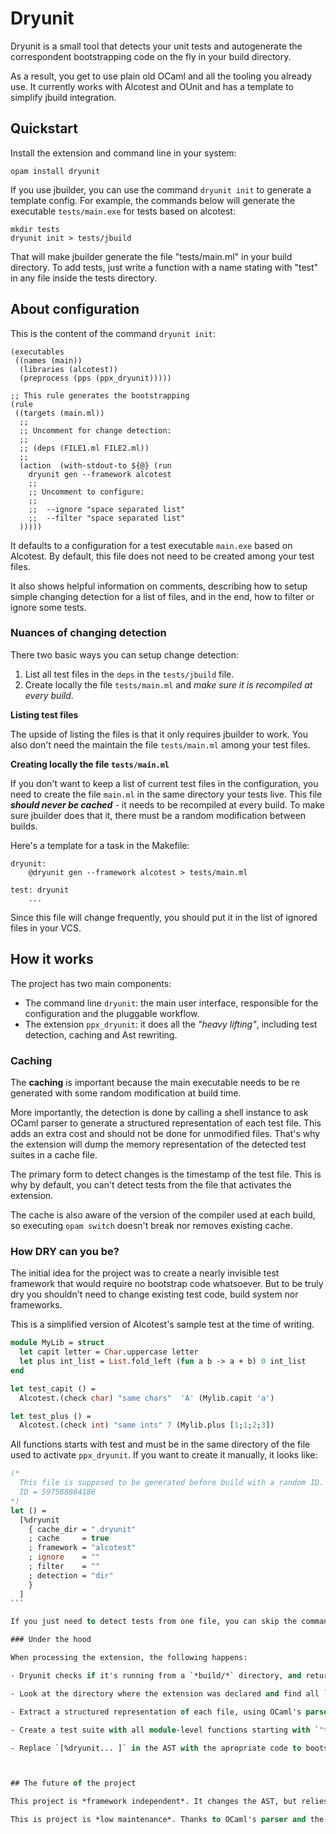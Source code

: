 # Dryunit

Dryunit is a small tool that detects your unit tests and autogenerate the correspondent bootstrapping code on the fly in your build directory.

As a result, you get to use plain old OCaml and all the tooling you already use. It currently works with Alcotest and OUnit and has a template to simplify jbuild integration.

## Quickstart

Install the extension and command line in your system:

```
opam install dryunit
```

If you use jbuilder, you can use the command  `dryunit init` to generate a template config. For example, the commands below will generate the executable `tests/main.exe` for tests based on alcotest:

```
mkdir tests
dryunit init > tests/jbuild
```

That will make jbuilder generate the file "tests/main.ml" in your build directory. To add tests, just write a function with a name stating with "test" in any file inside the tests directory.



## About configuration

This is the content of the command `dryunit init`:

```
(executables
 ((names (main))
  (libraries (alcotest))
  (preprocess (pps (ppx_dryunit)))))

;; This rule generates the bootstrapping
(rule
 ((targets (main.ml))
  ;;
  ;; Uncomment for change detection:
  ;;
  ;; (deps (FILE1.ml FILE2.ml))
  ;;
  (action  (with-stdout-to ${@} (run
    dryunit gen --framework alcotest
    ;;
    ;; Uncomment to configure:
    ;;
    ;;  --ignore "space separated list"
    ;;  --filter "space separated list"
  )))))
```



It defaults to a configuration for a test executable `main.exe` based on Alcotest. By default, this file does not need to be created among your test files.

It also shows helpful information on comments, describing how to setup simple changing detection for a list of files, and in the end, how to filter or ignore some tests.



### Nuances of changing detection

There two basic ways you can setup change detection:

1. List all test files in the `deps` in the `tests/jbuild` file.
2. Create locally the file `tests/main.ml`  and *make sure it is recompiled at every build*.



**Listing test files**

The upside of listing the files is that it only requires jbuilder to work. You also don't need the maintain the file `tests/main.ml` among your test files.



**Creating locally the file `tests/main.ml `**

If you don't want to keep a list of current test files in the configuration, you need to create the file `main.ml` in the same directory your tests live. This file ***should never be cached*** - it needs to be recompiled at every build. To make sure jbuilder does that it, there must be a random modification between builds.

Here's a template for a task in the Makefile:

```
dryunit:
	@dryunit gen --framework alcotest > tests/main.ml

test: dryunit
	...
```



Since this file will change frequently, you should put it in the list of ignored files in your VCS.



## How it works

The project has two main components:

  - The command line `dryunit`: the main user interface, responsible for the configuration and the pluggable workflow.
  - The extension `ppx_dryunit`: it does all the *"heavy lifting"*, including test detection, caching and Ast rewriting.


### Caching

The **caching** is important because the main executable needs to be re generated with some random modification at build time.

More importantly, the detection is done by calling a shell instance to ask OCaml parser to generate a structured representation of each test file. This adds an extra cost and should not be done for unmodified files. That's why the extension will dump the memory representation of the detected test suites in a cache file.

The primary form to detect changes is the timestamp of the test file. This is why by default, you can't detect tests from the file that activates the extension.

The cache is also aware of the version of the compiler used at each build, so executing `opam switch` doesn't break nor removes existing cache.

###  How DRY can you be?

The initial idea for the project was to create a nearly invisible test framework that would require no bootstrap code whatsoever. But to be truly dry you shouldn't need to change existing test code, build system nor frameworks.

This is a simplified version of Alcotest's sample test at the time of writing.

```ocaml
module MyLib = struct
  let capit letter = Char.uppercase letter
  let plus int_list = List.fold_left (fun a b -> a + b) 0 int_list
end

let test_capit () =
  Alcotest.(check char) "same chars"  'A' (Mylib.capit 'a')

let test_plus () =
  Alcotest.(check int) "same ints" 7 (Mylib.plus [1;1;2;3])
```

All functions starts with test and must be in the same directory of the file used to activate `ppx_dryunit`. If you want to create it manually, it looks like:

```ocaml
(*
  This file is supposed to be generated before build with a random ID.
  ID = 597588864186
*)
let () =
  [%dryunit
    { cache_dir = ".dryunit"
    ; cache     = true
    ; framework = "alcotest"
    ; ignore    = ""
    ; filter    = ""
    ; detection = "dir"
    }
  ]
​```

If you just need to detect tests from one file, you can skip the command line and add the code above at the end of your main executable, with a slight change: `detection = "file".

### Under the hood

When processing the extension, the following happens:

- Dryunit checks if it's running from a `*build/*` directory, and returns `()` otherwise.

- Look at the directory where the extension was declared and find all `*.ml` files other than the current file.

- Extract a structured representation of each file, using OCaml's parser. This is fast, but produce boilerplate.

- Create a test suite with all module-level functions starting with `"test"`.

- Replace `[%dryunit... ]` in the AST with the apropriate code to bootstrap Alcotest.



## The future of the project

This project is *framework independent*. It changes the AST, but relies on the user environment to provide and validate the appropriate dependencies. The project itself remains *light*, even if support for new test frameworks supporting similar workflows is added in the future.

This is project is *low maintenance*. Thanks to OCaml's parser and the [Migrate-Parsetree](https://github.com/ocaml-ppx/ocaml-migrate-parsetree) project, this ppx  knows very little about the actual source syntax and already works on all major OCaml versions supporting ppx.
